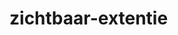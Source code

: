 # zichtbaar-extentie


<!-- https://css-tricks.com/how-to-build-a-chrome-extension/
 https://developer.chrome.com/docs/extensions/mv2/getstarted/
 -->

 <!-- icons -->
 <!-- 
 "icons": [
    {
        "src": "icons/android-icon-192x192.png",
        "type": "image/png",
        "sizes": "192x192"
    },
    {
        "src": "icons/apple-icon-180x180.png",
        "type": "image/png",
        "sizes": "180x180"
    },
    {
        "src": "icons/apple-icon-152x152.png",
        "type": "image/png",
        "sizes": "152x152"
    },
    {
        "src": "icons/apple-icon-144x144.png",
        "type": "image/png",
        "sizes": "144x144"
    },
    {
        "src": "icons/apple-icon-120x120.png",
        "type": "image/png",
        "sizes": "120x120"
    },
    {
        "src": "icons/apple-icon-114x114.png",
        "type": "image/png",
        "sizes": "114x114"
    },
    {
        "src": "icons/favicon-96x96.png",
        "type": "image/png",
        "sizes": "96x96"
    },
    {
        "src": "icons/apple-icon-76x76.png",
        "type": "image/png",
        "sizes": "76x76"
    },
    {
        "src": "icons/apple-icon-72x72.png",
        "type": "image/png",
        "sizes": "72x72"
    },
    {
        "src": "icons/apple-icon-60x60.png",
        "type": "image/png",
        "sizes": "60x60"
    },
    {
        "src": "icons/apple-icon-57x57.png",
        "type": "image/png",
        "sizes": "57x57"
    },
    {
        "src": "icons/favicon-32x32.png",
        "type": "image/png",
        "sizes": "32x32"
    },
    {
        "src": "icons/favicon-16x16.png",
        "type": "image/png",
        "sizes": "16x16"
    }
],
 -->